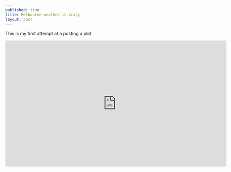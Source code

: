 ```yaml
---
published: true
title: Melbourne weather is crazy
layout: post
---
```

This is my first attempt at a posting a plot
<iframe width="700" height="400" frameborder="0" scrolling="no" src="https://plot.ly/~MickleKaren/1.embed"></iframe>